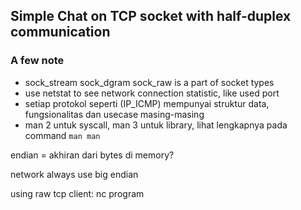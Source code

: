 ## Simple Chat on TCP socket with half-duplex communication

### A few note

- sock_stream sock_dgram sock_raw is a part of socket types
- use netstat to see network connection statistic, like used port
- setiap protokol seperti (IP_ICMP) mempunyai struktur data, fungsionalitas dan usecase masing-masing
- man 2 untuk syscall, man 3 untuk library, lihat lengkapnya pada command `man man`

endian = akhiran dari bytes di memory?

network always use big endian

using raw tcp client: nc program

